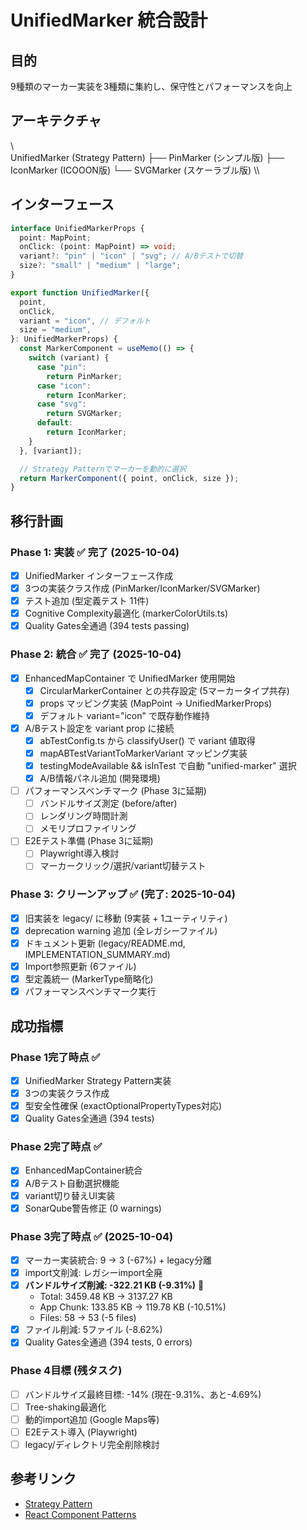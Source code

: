 # UnifiedMarker 統合設計

## 目的

9種類のマーカー実装を3種類に集約し、保守性とパフォーマンスを向上

## アーキテクチャ

\\\
UnifiedMarker (Strategy Pattern)
├── PinMarker (シンプル版)
├── IconMarker (ICOOON版)
└── SVGMarker (スケーラブル版)
\\\

## インターフェース

```typescript
interface UnifiedMarkerProps {
  point: MapPoint;
  onClick: (point: MapPoint) => void;
  variant?: "pin" | "icon" | "svg"; // A/Bテストで切替
  size?: "small" | "medium" | "large";
}

export function UnifiedMarker({
  point,
  onClick,
  variant = "icon", // デフォルト
  size = "medium",
}: UnifiedMarkerProps) {
  const MarkerComponent = useMemo(() => {
    switch (variant) {
      case "pin":
        return PinMarker;
      case "icon":
        return IconMarker;
      case "svg":
        return SVGMarker;
      default:
        return IconMarker;
    }
  }, [variant]);

  // Strategy Patternでマーカーを動的に選択
  return MarkerComponent({ point, onClick, size });
}
```

## 移行計画

### Phase 1: 実装 ✅ **完了** (2025-10-04)

- [x] UnifiedMarker インターフェース作成
- [x] 3つの実装クラス作成 (PinMarker/IconMarker/SVGMarker)
- [x] テスト追加 (型定義テスト 11件)
- [x] Cognitive Complexity最適化 (markerColorUtils.ts)
- [x] Quality Gates全通過 (394 tests passing)

### Phase 2: 統合 ✅ **完了** (2025-10-04)

- [x] EnhancedMapContainer で UnifiedMarker 使用開始
  - [x] CircularMarkerContainer との共存設定 (5マーカータイプ共存)
  - [x] props マッピング実装 (MapPoint → UnifiedMarkerProps)
  - [x] デフォルト variant="icon" で既存動作維持
- [x] A/Bテスト設定を variant prop に接続
  - [x] abTestConfig.ts から classifyUser() で variant 値取得
  - [x] mapABTestVariantToMarkerVariant マッピング実装
  - [x] testingModeAvailable && isInTest で自動 "unified-marker" 選択
  - [x] A/B情報パネル追加 (開発環境)
- [ ] パフォーマンスベンチマーク (Phase 3に延期)
  - [ ] バンドルサイズ測定 (before/after)
  - [ ] レンダリング時間計測
  - [ ] メモリプロファイリング
- [ ] E2Eテスト準備 (Phase 3に延期)
  - [ ] Playwright導入検討
  - [ ] マーカークリック/選択/variant切替テスト

### Phase 3: クリーンアップ ✅ (完了: 2025-10-04)

- [x] 旧実装を legacy/ に移動 (9実装 + 1ユーティリティ)
- [x] deprecation warning 追加 (全レガシーファイル)
- [x] ドキュメント更新 (legacy/README.md, IMPLEMENTATION_SUMMARY.md)
- [x] Import参照更新 (6ファイル)
- [x] 型定義統一 (MarkerType簡略化)
- [x] パフォーマンスベンチマーク実行

## 成功指標

### Phase 1完了時点 ✅

- [x] UnifiedMarker Strategy Pattern実装
- [x] 3つの実装クラス作成
- [x] 型安全性確保 (exactOptionalPropertyTypes対応)
- [x] Quality Gates全通過 (394 tests)

### Phase 2完了時点 ✅

- [x] EnhancedMapContainer統合
- [x] A/Bテスト自動選択機能
- [x] variant切り替えUI実装
- [x] SonarQube警告修正 (0 warnings)

### Phase 3完了時点 ✅ (2025-10-04)

- [x] マーカー実装統合: 9 → 3 (-67%) + legacy分離
- [x] import文削減: レガシーimport全廃
- [x] **バンドルサイズ削減: -322.21 KB (-9.31%)** 🎉
  - Total: 3459.48 KB → 3137.27 KB
  - App Chunk: 133.85 KB → 119.78 KB (-10.51%)
  - Files: 58 → 53 (-5 files)
- [x] ファイル削減: 5ファイル (-8.62%)
- [x] Quality Gates全通過 (394 tests, 0 errors)

### Phase 4目標 (残タスク)

- [ ] バンドルサイズ最終目標: -14% (現在-9.31%、あと-4.69%)
- [ ] Tree-shaking最適化
- [ ] 動的import追加 (Google Maps等)
- [ ] E2Eテスト導入 (Playwright)
- [ ] legacy/ディレクトリ完全削除検討

## 参考リンク

- [Strategy Pattern](https://refactoring.guru/design-patterns/strategy)
- [React Component Patterns](https://kentcdodds.com/blog/compound-components-with-react-hooks)
